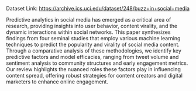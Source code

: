 Dataset Link: https://archive.ics.uci.edu/dataset/248/buzz+in+social+media


Predictive analytics in social media has emerged as a critical area of research, providing insights into user behavior, content virality, and the dynamic interactions within social networks. This paper synthesizes findings from four seminal studies that employ various machine learning techniques to predict the popularity and virality of social media content. Through a comparative analysis of these methodologies, we identify key predictive factors and model efficacies, ranging from tweet volume and sentiment analysis to community structures and early engagement metrics. Our review highlights the nuanced roles these factors play in influencing content spread, offering robust strategies for content creators and digital marketers to enhance online engagement.
